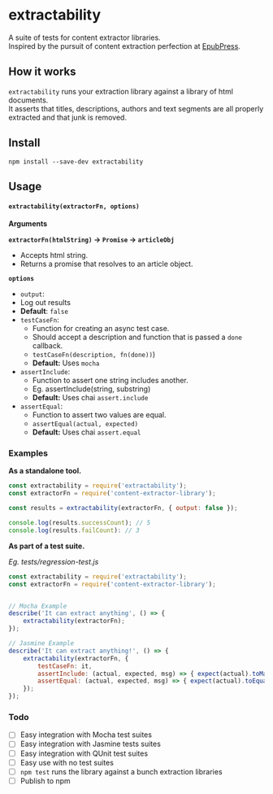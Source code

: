 # extractability
A suite of tests for content extractor libraries.  
Inspired by the pursuit of content extraction perfection at [EpubPress](https://epub.press).

## How it works
`extractability` runs your extraction library against a library of html documents.  
It asserts that titles, descriptions, authors and text segments are all properly extracted and that junk is removed.

## Install
```
npm install --save-dev extractability
```

## Usage

#### `extractability(extractorFn, options)`

**Arguments**

**`extractorFn(htmlString)` -> `Promise` -> `articleObj`**
- Accepts html string.
- Returns a promise that resolves to an article object.

**`options`**
- `output`:
 - Log out results
 - **Default**: `false`
- `testCaseFn`:
	- Function for creating an async test case.
	- Should accept a description and function that is passed a `done` callback.
	- `testCaseFn(description, fn(done))`)
	- **Default:** Uses `mocha`
- `assertInclude`:
	- Function to assert one string includes another.
	- Eg. assertInclude(string, substring)
	- **Default:** Uses chai `assert.include`
- `assertEqual`:
	- Function to assert two values are equal.
	- `assertEqual(actual, expected)`
	- **Default:** Uses chai `assert.equal`

### Examples

**As a standalone tool.**
```js
const extractability = require('extractability');
const extractorFn = require('content-extractor-library');

const results = extractability(extractorFn, { output: false });

console.log(results.successCount); // 5
console.log(results.failCount): // 3
```

**As part of a test suite.**

*Eg. tests/regression-test.js*
```js
const extractability = require('extractability');
const extractorFn = require('content-extractor-library');


// Mocha Example
describe('It can extract anything', () => {
	extractability(extractorFn);
});

// Jasmine Example
describe('It can extract anything!', () => {
	extractability(extractorFn, {
		testCaseFn: it,
		assertInclude: (actual, expected, msg) => { expect(actual).toMatch(expected) },
		assertEqual: (actual, expected, msg) => { expect(actual).toEqual(expected) },
	});
});
```

### Todo
- [ ] Easy integration with Mocha test suites
- [ ] Easy integration with Jasmine tests suites
- [ ] Easy integration with QUnit test suites
- [ ] Easy use with no test suites
- [ ] `npm test` runs the library against a bunch extraction libraries
- [ ] Publish to npm
